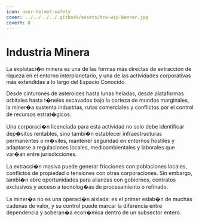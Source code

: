 ```yaml
---
icon: user-helmet-safety
cover: ../../../../.gitbook/assets/tcw-wip-banner.jpg
coverY: 0
---
```


# Industria Minera

La explotaci�n minera es una de las formas más directas de extracción de riqueza en el entorno interplanetario, y una de las actividades corporativas más extendidas a lo largo del Espacio Conocido.

Desde cinturones de asteroides hasta lunas heladas, desde plataformas orbitales hasta t�neles excavados bajo la corteza de mundos marginales, la miner�a sustenta industrias, rutas comerciales y conflictos por el control de recursos estrat�gicos.

Una corporaci�n licenciada para esta actividad no solo debe identificar dep�sitos rentables, sino tambi�n establecer infraestructuras permanentes o m�viles, mantener seguridad en entornos hostiles y adaptarse a regulaciones locales, medioambientales y laborales que var�an entre jurisdicciones.

La extracci�n masiva puede generar fricciones con poblaciones locales, conflictos de propiedad o tensiones con otras corporaciones. Sin embargo, tambi�n abre oportunidades para alianzas con gobiernos, contratos exclusivos y acceso a tecnolog�as de procesamiento o refinado.

La miner�a no es una operaci�n aislada: es el primer eslab�n de muchas cadenas de valor, y su control puede marcar la diferencia entre dependencia y soberan�a econ�mica dentro de un subsector entero.
